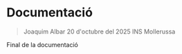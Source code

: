  # Documentació

> Joaquim Albar
> 20 d'octubre del 2025
> INS Mollerussa

Final de la documentació
